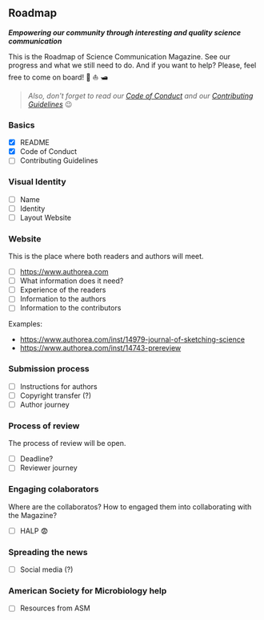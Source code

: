 ## Roadmap
_**Empowering our community through interesting and quality science communication**_

This is the Roadmap of Science Communication Magazine. See our progress and what we still need to do. And if you want to help? Please, feel free to come on board! :ship: :boat: :motor_boat:

>*Also, don't forget to read our [Code of Conduct](CODE_OF_CONDUCT.md) and our [Contributing Guidelines](CONTRIBUTING.md)* :wink:

### Basics 
- [X] README 
- [X] Code of Conduct 
- [ ] Contributing Guidelines 

### Visual Identity
- [ ] Name
- [ ] Identity
- [ ] Layout Website

### Website 
This is the place where both readers and authors will meet.
- [ ] https://www.authorea.com
- [ ] What information does it need?
- [ ] Experience of the readers
- [ ] Information to the authors
- [ ] Information to the contributors

Examples: 
- https://www.authorea.com/inst/14979-journal-of-sketching-science
- https://www.authorea.com/inst/14743-prereview

### Submission process 
- [ ] Instructions for authors
- [ ] Copyright transfer (?)  
- [ ] Author journey

### Process of review 
The process of review will be open.
- [ ] Deadline?
- [ ] Reviewer journey

### Engaging colaborators 
Where are the collaboratos? How to engaged them into collaborating with the Magazine?
- [ ] HALP :fearful: 

### Spreading the news
- [ ] Social media (?)

### American Society for Microbiology help
- [ ] Resources from ASM
